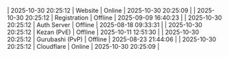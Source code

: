 | 2025-10-30 20:25:12 | Website | Online | 2025-10-30 20:25:09 |
| 2025-10-30 20:25:12 | Registration | Offline | 2025-09-09 16:40:23 |
| 2025-10-30 20:25:12 | Auth Server | Offline | 2025-08-18 09:33:31 |
| 2025-10-30 20:25:12 | Kezan (PvE) | Offline | 2025-10-11 12:51:30 |
| 2025-10-30 20:25:12 | Gurubashi (PvP) | Offline | 2025-08-23 21:44:06 |
| 2025-10-30 20:25:12 | Cloudflare | Online | 2025-10-30 20:25:09 |

